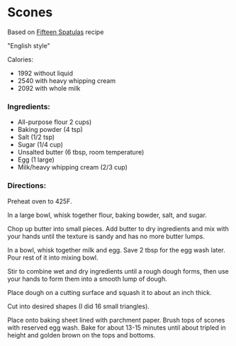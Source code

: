 Scones
============================
Based on [Fifteen Spatulas](https://www.fifteenspatulas.com/english-style-scones/) recipe

"English style"

Calories: 
* 1992 without liquid
* 2540 with heavy whipping cream
* 2092 with whole milk

### Ingredients:

* All-purpose flour 2 cups)
* Baking powder (4 tsp)
* Salt (1/2 tsp)
* Sugar (1/4 cup)
* Unsalted butter (6 tbsp, room temperature)
* Egg (1 large)
* Milk/heavy whipping cream (2/3 cup)

### Directions:

Preheat oven to 425F.

In a large bowl, whisk together flour, baking bowder, salt, and sugar.

Chop up butter into small pieces. Add butter to dry ingredients and mix with your hands until the texture is sandy and has no more butter lumps.

In a bowl, whisk together milk and egg. Save 2 tbsp for the egg wash later. Pour rest of it into mixing bowl.

Stir to combine wet and dry ingredients until a rough dough forms, then use your hands to form them into a smooth lump of dough.

Place dough on a cutting surface and squash it to about an inch thick.

Cut into desired shapes (I did 16 small triangles).

Place onto baking sheet lined with parchment paper. Brush tops of scones with reserved egg wash. Bake for about 13-15 minutes until about tripled in height and golden brown on the tops and bottoms.
